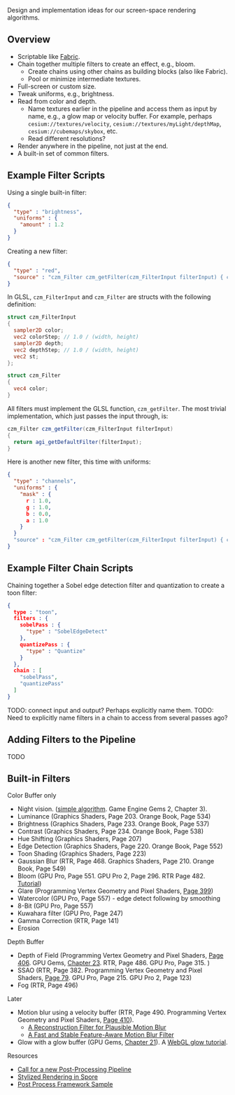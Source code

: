 Design and implementation ideas for our screen-space rendering algorithms.

## Overview

* Scriptable like [Fabric](https://github.com/AnalyticalGraphicsInc/cesium/wiki/Fabric).
* Chain together multiple filters to create an effect, e.g., bloom.
   * Create chains using other chains as building blocks (also like Fabric).
   * Pool or minimize intermediate textures.
* Full-screen or custom size.
* Tweak uniforms, e.g., brightness.
* Read from color and depth.
   * Name textures earlier in the pipeline and access them as input by name, e.g., a glow map or velocity buffer.  For example, perhaps `cesium://textures/velocity`, `cesium://textures/myLight/depthMap`, `cesium://cubemaps/skybox`, etc.
   * Read different resolutions?
* Render anywhere in the pipeline, not just at the end.
* A built-in set of common filters.

## Example Filter Scripts

Using a single built-in filter:
```json
{
  "type" : "brightness",
  "uniforms" : {
    "amount" : 1.2
  }
}
```

Creating a new filter:
```json
{
  "type" : "red",
  "source" : "czm_Filter czm_getFilter(czm_FilterInput filterInput) { czm_Filter f = agi_getDefaultFilter(filterInput); f.color = vec4(texture2D(filterInput.color, filterInput.st).r, 0.0, 0.0, 1.0); return f; }"
}
```

In GLSL, `czm_FilterInput` and `czm_Filter` are structs with the following definition:
```glsl
struct czm_FilterInput
{
  sampler2D color;
  vec2 colorStep; // 1.0 / (width, height)
  sampler2D depth;
  vec2 depthStep; // 1.0 / (width, height)
  vec2 st;
};

struct czm_Filter
{
  vec4 color;
}
```
All filters must implement the GLSL function, `czm_getFilter`.  The most trivial implementation, which just passes the input through, is:
```glsl
czm_Filter czm_getFilter(czm_FilterInput filterInput)
{
  return agi_getDefaultFilter(filterInput);
}
```
Here is another new filter, this time with uniforms:
```json
{
  "type" : "channels",
  "uniforms" : {
    "mask" : {
      r : 1.0,
      g : 1.0,
      b : 0.0,
      a : 1.0
    }
  }
  "source" : "czm_Filter czm_getFilter(czm_FilterInput filterInput) { czm_Filter f = agi_getDefaultFilter(filterInput); f.color = texture2D(filterInput.color, filterInput.st) * mask; return f; }"
}
```

## Example Filter Chain Scripts

Chaining together a Sobel edge detection filter and quantization to create a toon filter:
```json
{
  type : "toon",
  filters : {
    sobelPass : {
      "type" : "SobelEdgeDetect"
    },
    quantizePass : {
      "type" : "Quantize"
    }
  },
  chain : [
    "sobelPass",
    "quantizePass"
  ]
}
```

TODO: connect input and output?  Perhaps explicitly name them.
TODO: Need to explicitly name filters in a chain to access from several passes ago?

## Adding Filters to the Pipeline

TODO

## Built-in Filters

Color Buffer only
* Night vision.  ([simple algorithm](http://wtomandev.blogspot.com/2009/09/night-vision-effect.html).  Game Engine Gems 2, Chapter 3).
* Luminance (Graphics Shaders, Page 203.  Orange Book, Page 534)
* Brightness (Graphics Shaders, Page 233.  Orange Book, Page 537)
* Contrast (Graphics Shaders, Page 234.  Orange Book, Page 538)
* Hue Shifting (Graphics Shaders, Page 207)
* Edge Detection (Graphics Shaders, Page 220.  Orange Book, Page 552)
* Toon Shading (Graphics Shaders, Page 223)
* Gaussian Blur (RTR, Page 468.  Graphics Shaders, Page 210.  Orange Book, Page 549)
* Bloom (GPU Pro, Page 551.  GPU Pro 2, Page 296.  RTR Page 482.  [Tutorial](http://prideout.net/archive/bloom/index.php))
* Glare (Programming Vertex Geometry and Pixel Shaders, [Page 399](http://prelight.googlecode.com/files/Programming%20Vertex%20Geometry%20and%20Pixel%20Shaders.pdf))
* Watercolor (GPU Pro, Page 557) - edge detect following by smoothing
* 8-Bit (GPU Pro, Page 557)
* Kuwahara filter (GPU Pro, Page 247)
* Gamma Correction (RTR, Page 141)
* Erosion

Depth Buffer
* Depth of Field (Programming Vertex Geometry and Pixel Shaders, [Page 406](http://prelight.googlecode.com/files/Programming%20Vertex%20Geometry%20and%20Pixel%20Shaders.pdf).  GPU Gems, [Chapter 23](http://http.developer.nvidia.com/GPUGems/gpugems_ch23.html).  RTR, Page 486.  GPU Pro, Page 315.  )
* SSAO (RTR, Page 382.  Programming Vertex Geometry and Pixel Shaders, [Page 79](http://prelight.googlecode.com/files/Programming%20Vertex%20Geometry%20and%20Pixel%20Shaders.pdf).  GPU Pro, Page 215.  GPU Pro 2, Page 123)
* Fog (RTR, Page 496)

Later
* Motion blur using a velocity buffer (RTR, Page 490.  Programming Vertex Geometry and Pixel Shaders, [Page 410](http://prelight.googlecode.com/files/Programming%20Vertex%20Geometry%20and%20Pixel%20Shaders.pdf)).
   * [A Reconstruction Filter for Plausible Motion Blur](http://graphics.cs.williams.edu/papers/MotionBlurI3D12/McGuire12Blur.pdf)
   * [A Fast and Stable Feature-Aware Motion Blur Filter](http://graphics.cs.williams.edu/papers/MotionBlur13/)
* Glow with a glow buffer (GPU Gems, [Chapter 21](http://http.developer.nvidia.com/GPUGems/gpugems_ch21.html)).  A [WebGL glow tutorial](http://www.nutty.ca/?page_id=352&link=glow).

Resources
* [Call for a new Post-Processing Pipeline](http://diaryofagraphicsprogrammer.blogspot.com/2013/09/call-for-new-post-processing-pipeline.html)
* [Stylized Rendering in Spore](http://gpupro.blogspot.com/2010/05/stylized-rendering-in-spore.html)
* [Post Process Framework Sample](http://graphicsrunner.blogspot.com/2008/06/post-process-framework-sample.html)